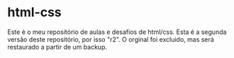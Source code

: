 # html-css

Este é o meu repositório de aulas e desafios de html/css. Esta é a segunda versão deste repositório, por isso "r2". O orginal foi excluido, mas será restaurado a partir de um backup.